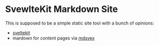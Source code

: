# SvewlteKit Markdown Site

This is supposed to be a simple static site tool with a bunch of opinions:

* [sveltekit](https://kit.svelte.dev/)
* mardown for content pages via [mdsvex](https://mdsvex.com/)